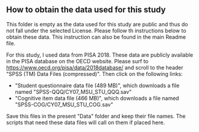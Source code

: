 ## How to obtain the data used for this study

This folder is empty as the data used for this study are public and thus do not fall under the selected License. Please follow th instructions below to obtain these data. This instruction can also be found in the main Readme file. 

For this study, I used data from PISA 2018. These data are publicly available in the PISA database on the OECD website. Please surf to https://www.oecd.org/pisa/data/2018database/ and scroll to the header "SPSS (TM) Data Files (compressed)". Then click on the following links: 

- "Student questionnaire data file (489 MB)", which downloads a file named "SPSS-QQQ/CY07_MSU_STU_QQQ.sav"
- "Cognitive item data file (466 MB)", which downloads a file named "SPSS-COG/CY07_MSU_STU_COG.sav"

Save this files in the present "Data" folder and keep their file names. The scripts that need these data files will call on them if placed here. 
